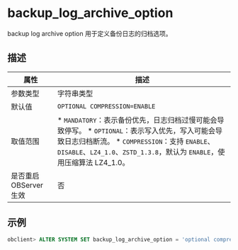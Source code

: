 backup_log_archive_option 
==============================================

backup log archive option 用于定义备份日志的归档选项。

描述 
-----------------------



|      **属性**      |                                                                                                                                           **描述**                                                                                                                                            |
|------------------|---------------------------------------------------------------------------------------------------------------------------------------------------------------------------------------------------------------------------------------------------------------------------------------------|
| 参数类型             | 字符串类型                                                                                                                                                                                                                                                                                       |
| 默认值              | `OPTIONAL COMPRESSION=ENABLE`                                                                                                                                                                                                                                                               |
| 取值范围             | * `MANDATORY`：表示备份优先，日志归档过慢可能会导致停写。   * `OPTIONAL`：表示写入优先，写入可能会导致日志归档断流。   * `COMPRESSION`：支持 `ENABLE`、`DISABLE`、`LZ4_1.0`、`ZSTD_1.3.8`，默认为 `ENABLE`，使用压缩算法 LZ4_1.0。    |
| 是否重启 OBServer 生效 | 否                                                                                                                                                                                                                                                                                           |



示例 
-----------------------

```sql
obclient> ALTER SYSTEM SET backup_log_archive_option = 'optional compression= enable'; 
```


